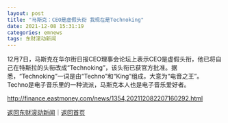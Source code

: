```yaml
---
layout: post
title: "马斯克：CEO是虚假头衔 我现在是Technoking"
date: 2021-12-08 15:31:19
categories: emnews
tags: 东财滚动新闻
---
```


12月7日，马斯克在华尔街日报CEO理事会论坛上表示CEO是虚假头衔，他已将自己在特斯拉的头衔改成“Technoking”，该头衔已获官方批准。据悉，“Technoking”一词是由“Techno”和“King”组成，大意为“电音之王”。Techno是电子音乐里的一种流派，马斯克本人也是电子音乐爱好者。

<http://finance.eastmoney.com/news/1354,202112082207160292.html>

[返回东财滚动新闻](//finews.withounder.com/emnews/)｜[返回首页](//finews.withounder.com/)